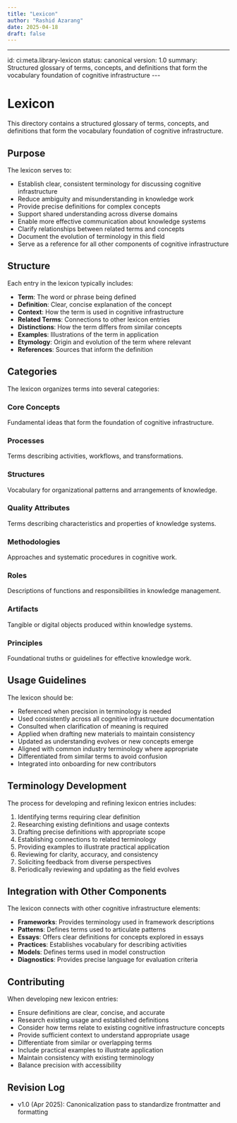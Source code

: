 ```yaml
---
title: "Lexicon"
author: "Rashid Azarang"
date: 2025-04-18
draft: false
---
```


---
id: ci:meta.library-lexicon
status: canonical
version: 1.0
summary: Structured glossary of terms, concepts, and definitions that form the vocabulary foundation of cognitive infrastructure
---<!-- migrated from knowledge-base repo on 2025-04 -->



# Lexicon

This directory contains a structured glossary of terms, concepts, and definitions that form the vocabulary foundation of cognitive infrastructure.

## Purpose

The lexicon serves to:
- Establish clear, consistent terminology for discussing cognitive infrastructure
- Reduce ambiguity and misunderstanding in knowledge work
- Provide precise definitions for complex concepts
- Support shared understanding across diverse domains
- Enable more effective communication about knowledge systems
- Clarify relationships between related terms and concepts
- Document the evolution of terminology in this field
- Serve as a reference for all other components of cognitive infrastructure

## Structure

Each entry in the lexicon typically includes:
- **Term**: The word or phrase being defined
- **Definition**: Clear, concise explanation of the concept
- **Context**: How the term is used in cognitive infrastructure
- **Related Terms**: Connections to other lexicon entries
- **Distinctions**: How the term differs from similar concepts
- **Examples**: Illustrations of the term in application
- **Etymology**: Origin and evolution of the term where relevant
- **References**: Sources that inform the definition

## Categories

The lexicon organizes terms into several categories:

### Core Concepts
Fundamental ideas that form the foundation of cognitive infrastructure.

### Processes
Terms describing activities, workflows, and transformations.

### Structures
Vocabulary for organizational patterns and arrangements of knowledge.

### Quality Attributes
Terms describing characteristics and properties of knowledge systems.

### Methodologies
Approaches and systematic procedures in cognitive work.

### Roles
Descriptions of functions and responsibilities in knowledge management.

### Artifacts
Tangible or digital objects produced within knowledge systems.

### Principles
Foundational truths or guidelines for effective knowledge work.

## Usage Guidelines

The lexicon should be:
- Referenced when precision in terminology is needed
- Used consistently across all cognitive infrastructure documentation
- Consulted when clarification of meaning is required
- Applied when drafting new materials to maintain consistency
- Updated as understanding evolves or new concepts emerge
- Aligned with common industry terminology where appropriate
- Differentiated from similar terms to avoid confusion
- Integrated into onboarding for new contributors

## Terminology Development

The process for developing and refining lexicon entries includes:
1. Identifying terms requiring clear definition
2. Researching existing definitions and usage contexts
3. Drafting precise definitions with appropriate scope
4. Establishing connections to related terminology
5. Providing examples to illustrate practical application
6. Reviewing for clarity, accuracy, and consistency
7. Soliciting feedback from diverse perspectives
8. Periodically reviewing and updating as the field evolves

## Integration with Other Components

The lexicon connects with other cognitive infrastructure elements:
- **Frameworks**: Provides terminology used in framework descriptions
- **Patterns**: Defines terms used to articulate patterns
- **Essays**: Offers clear definitions for concepts explored in essays
- **Practices**: Establishes vocabulary for describing activities
- **Models**: Defines terms used in model construction
- **Diagnostics**: Provides precise language for evaluation criteria

## Contributing

When developing new lexicon entries:
- Ensure definitions are clear, concise, and accurate
- Research existing usage and established definitions
- Consider how terms relate to existing cognitive infrastructure concepts
- Provide sufficient context to understand appropriate usage
- Differentiate from similar or overlapping terms
- Include practical examples to illustrate application
- Maintain consistency with existing terminology
- Balance precision with accessibility

## Revision Log

- v1.0 (Apr 2025): Canonicalization pass to standardize frontmatter and formatting 